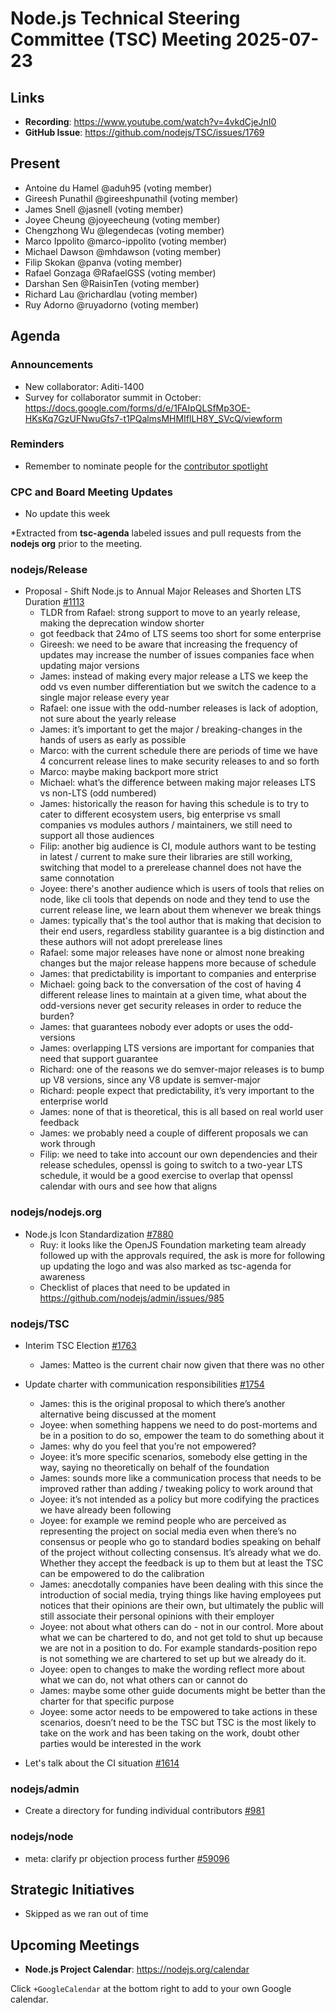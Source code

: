 # Node.js Technical Steering Committee (TSC) Meeting 2025-07-23

## Links

* **Recording**: <https://www.youtube.com/watch?v=4vkdCjeJnI0>
* **GitHub Issue**: <https://github.com/nodejs/TSC/issues/1769>

## Present

* Antoine du Hamel @aduh95 (voting member)
* Gireesh Punathil @gireeshpunathil (voting member)
* James Snell @jasnell (voting member)
* Joyee Cheung @joyeecheung (voting member)
* Chengzhong Wu @legendecas (voting member)
* Marco Ippolito @marco-ippolito (voting member)
* Michael Dawson @mhdawson (voting member)
* Filip Skokan @panva (voting member)
* Rafael Gonzaga @RafaelGSS (voting member)
* Darshan Sen @RaisinTen (voting member)
* Richard Lau @richardlau (voting member)
* Ruy Adorno @ruyadorno (voting member)

## Agenda

### Announcements

* New collaborator: Aditi-1400
* Survey for collaborator summit in October:
  <https://docs.google.com/forms/d/e/1FAIpQLSfMp3OE-HKsKq7GzUFNwuGfs7-t1PQalmsMHMIflLH8Y_SVcQ/viewform>

### Reminders

* Remember to nominate people for the [contributor spotlight](https://github.com/nodejs/node/blob/main/doc/contributing/reconizing-contributors.md#bi-monthly-contributor-spotlight)

### CPC and Board Meeting Updates

* No update this week

*Extracted from **tsc-agenda** labeled issues and pull requests from the **nodejs org** prior to
the meeting.

### nodejs/Release

* Proposal - Shift Node.js to Annual Major Releases and Shorten LTS Duration [#1113](https://github.com/nodejs/Release/issues/1113)
  * TLDR from Rafael: strong support to move to an yearly release, making the deprecation window
    shorter
  * got feedback that 24mo of LTS seems too short for some enterprise
  * Gireesh: we need to be aware that increasing the frequency of updates may increase the number
    of issues companies face when updating major versions
  * James: instead of making every major release a LTS we keep the odd vs even number
    differentiation but we switch the cadence to a single major release every year
  * Rafael: one issue with the odd-number releases is lack of adoption, not sure about the yearly
    release
  * James: it’s important to get the major / breaking-changes in the hands of users as early as
    possible
  * Marco: with the current schedule there are periods of time we have 4 concurrent release lines
    to make security releases to and so forth
  * Marco: maybe making backport more strict
  * Michael: what’s the difference between making major releases LTS vs non-LTS (odd numbered)
  * James: historically the reason for having this schedule is to try to cater to different
    ecosystem users, big enterprise vs small companies vs modules authors / maintainers, we still
    need to support all those audiences
  * Filip: another big audience is CI, module authors want to be testing in latest / current to
    make sure their libraries are still working, switching that model to a prerelease channel
    does not have the same connotation
  * Joyee: there's another audience which is users of tools that relies on node, like cli tools
    that depends on node and they tend to use the current release line, we learn about them
    whenever we break things
  * James: typically that's the tool author that is making that decision to their end users,
    regardless stability guarantee is a big distinction and these authors will not adopt
    prerelease lines
  * Rafael: some major releases have none or almost none breaking changes but the major release
    happens more because of schedule
  * James: that predictability is important to companies and enterprise
  * Michael: going back to the conversation of the cost of having 4 different release lines to
    maintain at a given time, what about the odd-versions never get security releases in order
    to reduce the burden?
  * James: that guarantees nobody ever adopts or uses the odd-versions
  * James: overlapping LTS versions are important for companies that need that support guarantee
  * Richard: one of the reasons we do semver-major releases is to bump up V8 versions, since any
    V8 update is semver-major
  * Richard: people expect that predictability, it’s very important to the enterprise world
  * James: none of that is theoretical, this is all based on real world user feedback
  * James: we probably need a couple of different proposals we can work through
  * Filip: we need to take into account our own dependencies and their release schedules, openssl
    is going to switch to a two-year LTS schedule, it would be a good exercise to overlap that
    openssl calendar with ours and see how that aligns

### nodejs/nodejs.org

* Node.js Icon Standardization [#7880](https://github.com/nodejs/nodejs.org/issues/7880)
  * Ruy: it looks like the OpenJS Foundation marketing team already followed up with the approvals
    required, the ask is more for following up updating the logo and was also marked as
    tsc-agenda for awareness
  * Checklist of places that need to be updated in <https://github.com/nodejs/admin/issues/985>

### nodejs/TSC

* Interim TSC Election [#1763](https://github.com/nodejs/TSC/issues/1763)
  * James: Matteo is the current chair now given that there was no other
* Update charter with communication responsibilities [#1754](https://github.com/nodejs/TSC/pull/1754)
  * James: this is the original proposal to which there’s another alternative being discussed at
    the moment
  * Joyee: when something happens we need to do post-mortems and be in a position to do so,
    empower the team to do something about it
  * James: why do you feel that you’re not empowered?
  * Joyee: it’s more specific scenarios, somebody else getting in the way, saying no
    theoretically on behalf of the foundation
  * James: sounds more like a communication process that needs to be improved rather than adding
    / tweaking policy to work around that
  * Joyee: it’s not intended as a policy but more codifying the practices we have already been
    following
  * Joyee: for example we remind people who are perceived as representing the project on social
    media even when there’s no consensus or people who go to standard bodies speaking on behalf
    of the project without collecting consensus. It’s already what we do. Whether they accept
    the feedback is up to them but at least the TSC can be empowered to do the calibration
  * James: anecdotally companies have been dealing with this since the introduction of social
    media, trying things like having employees put notices that their opinions are their own,
    but ultimately the public will still associate their personal opinions with their employer
  * Joyee: not about what others can do - not in our control. More about what we can be
    chartered to do, and not get told to shut up because we are not in a position to do. For
    example standards-position repo is not something we are chartered to set up but we already
    do it.
  * Joyee: open to changes to make the wording reflect more about what we can do, not what
    others can or cannot do
  * James: maybe some other guide documents might be better than the charter for that specific
    purpose
  * Joyee: some actor needs to be empowered to take actions in these scenarios, doesn’t need to
    be the TSC but TSC is the most likely to take on the work and has been taking on the work,
    doubt other parties would be interested in the work

* Let's talk about the CI situation [#1614](https://github.com/nodejs/TSC/issues/1614)

### nodejs/admin

* Create a directory for funding individual contributors [#981](https://github.com/nodejs/admin/pull/981)

### nodejs/node

* meta: clarify pr objection process further [#59096](https://github.com/nodejs/node/pull/59096)

## Strategic Initiatives

* Skipped as we ran out of time

## Upcoming Meetings

* **Node.js Project Calendar**: <https://nodejs.org/calendar>

Click `+GoogleCalendar` at the bottom right to add to your own Google calendar.
